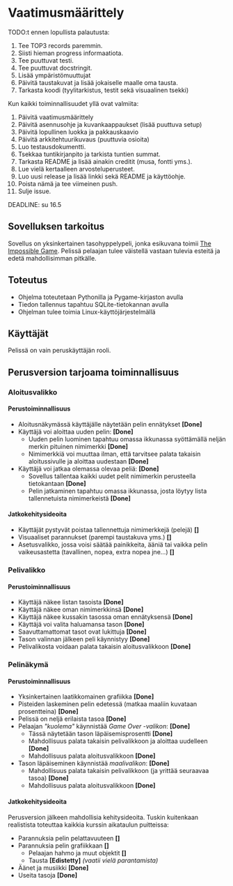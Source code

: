 # Vaatimusmäärittely

TODO:t ennen lopullista palautusta:

1. Tee TOP3 records paremmin.
2. Siisti hieman progress informaatiota.
3. Tee puuttuvat testi.
4. Tee puuttuvat docstringit.
5. Lisää ympäristömuuttujat
6. Päivitä taustakuvat ja lisää jokaiselle maalle oma tausta.
7. Tarkasta koodi (tyylitarkistus, testit sekä visuaalinen tsekki)

Kun kaikki toiminnallisuudet yllä ovat valmiita:

1. Päivitä vaatimusmäärittely
2. Päivitä asennusohje ja kuvankaappaukset (lisää puuttuva setup)
3. Päivitä lopullinen luokka ja pakkauskaavio
4. Päivitä arkkitehtuurikuvaus (puuttuvia osioita)
5. Luo testausdokumentti.
6. Tsekkaa tuntikirjanpito ja tarkista tuntien summat.
7. Tarkasta README ja lisää ainakin creditit (musa, fontti yms.).
8. Lue vielä kertaalleen arvosteluperusteet.
9. Luo uusi release ja lisää linkki sekä README ja käyttöohje.
10. Poista nämä ja tee viimeinen push.
11. Sulje issue.

DEADLINE: su 16.5

## Sovelluksen tarkoitus

Sovellus on yksinkertainen tasohyppelypeli, jonka esikuvana toimii [The Impossible Game](https://impossible.game/). Pelissä pelaajan tulee väistellä vastaan tulevia esteitä ja edetä mahdollisimman pitkälle.

## Toteutus

- Ohjelma toteutetaan Pythonilla ja Pygame-kirjaston avulla
- Tiedon tallennus tapahtuu SQLite-tietokannan avulla
- Ohjelman tulee toimia Linux-käyttöjärjestelmällä

## Käyttäjät

Pelissä on vain peruskäyttäjän rooli.

## Perusversion tarjoama toiminnallisuus

### Aloitusvalikko

#### Perustoiminnallisuus

- Aloitusnäkymässä käyttäjälle näytetään pelin ennätykset **[Done]**
- Käyttäjä voi aloittaa uuden pelin: **[Done]**
    * Uuden pelin luominen tapahtuu omassa ikkunassa syöttämällä neljän merkin pituinen nimimerkki **[Done]**
    * Nimimerkkiä voi muuttaa ilman, että tarvitsee palata takaisin aloitussivulle ja aloittaa uudestaan **[Done]**
- Käyttäjä voi jatkaa olemassa olevaa peliä: **[Done]**
    * Sovellus tallentaa kaikki uudet pelit nimimerkin perusteella tietokantaan **[Done]**
    * Pelin jatkaminen tapahtuu omassa ikkunassa, josta löytyy lista tallennetuista nimimerkeistä **[Done]**

#### Jatkokehitysideoita

- Käyttäjät pystyvät poistaa tallennettuja nimimerkkejä (pelejä) **[]**
- Visuaaliset parannukset (parempi taustakuva yms.) **[]**  
- Asetusvalikko, jossa voisi säätää painikkeita, ääniä tai vaikka pelin vaikeusastetta (tavallinen, nopea, extra nopea jne...) **[]** 

### Pelivalikko

#### Perustoiminnallisuus

- Käyttäjä näkee listan tasoista **[Done]**
- Käyttäjä näkee oman nimimerkkinsä **[Done]**
- Käyttäjä näkee kussakin tasossa oman ennätyksensä **[Done]**
- Käyttäjä voi valita haluamansa tason **[Done]**
- Saavuttamattomat tasot ovat lukittuja **[Done]**
- Tason valinnan jälkeen peli käynnistyy **[Done]**
- Pelivalikosta voidaan palata takaisin aloitusvalikkoon **[Done]**

### Pelinäkymä

#### Perustoiminnallisuus

- Yksinkertainen laatikkomainen grafiikka **[Done]**
- Pisteiden laskeminen pelin edetessä (matkaa maaliin kuvataan prosentteina) **[Done]**
- Pelissä on neljä erilaista tasoa **[Done]**
- Pelaajan *"kuolema"* käynnistää *Game Over -valikon*: **[Done]**
    * Tässä näytetään tason läpäisemisprosentti **[Done]**
    * Mahdollisuus palata takaisin pelivalikkoon ja aloittaa uudelleen **[Done]**
    * Mahdollisuus palata aloitusvalikkoon **[Done]**
- Tason läpäiseminen käynnistää *maalivalikon*: **[Done]**
    * Mahdollisuus palata takaisin pelivalikkoon (ja yrittää seuraavaa tasoa) **[Done]**
    * Mahdollisuus palata aloitusvalikkoon **[Done]**

#### Jatkokehitysideoita

Perusversion jälkeen mahdollisia kehitysideoita. Tuskin kuitenkaan realistista toteuttaa kaikkia kurssin aikataulun puitteissa:

- Parannuksia pelin pelattavuuteen **[]** 
- Parannuksia pelin grafiikkaan **[]** 
    * Pelaajan hahmo ja muut objektit **[]** 
    * Tausta **[Edistetty]** *(vaatii vielä parantamista)* 
- Äänet ja musiikki **[Done]** 
- Useita tasoja **[Done]**